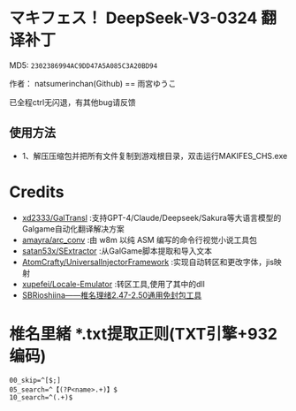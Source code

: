 # マキフェス！ DeepSeek-V3-0324 翻译补丁

MD5: `2302386994AC9DD47A5A085C3A20BD94`

作者： natsumerinchan(Github) == 雨宮ゆうこ

已全程ctrl无闪退，有其他bug请反馈

## 使用方法
- 1、解压压缩包并把所有文件复制到游戏根目录，双击运行MAKIFES_CHS.exe

# Credits

- [xd2333/GalTransl](https://github.com/xd2333/GalTransl.git) :支持GPT-4/Claude/Deepseek/Sakura等大语言模型的Galgame自动化翻译解决方案
- [amayra/arc_conv](https://github.com/amayra/arc_conv.git) :由 w8m 以纯 ASM 编写的命令行视觉小说工具包
- [satan53x/SExtractor](https://github.com/satan53x/SExtractor.git) :从GalGame脚本提取和导入文本
- [AtomCrafty/UniversalInjectorFramework](https://github.com/AtomCrafty/UniversalInjectorFramework.git) :实现自动转区和更改字体，jis映射
- [xupefei/Locale-Emulator](https://github.com/xupefei/Locale-Emulator.git) :转区工具,使用了其中的dll
- [SBRioshiina——椎名理绪2.47-2.50通用免封包工具](https://www.ai2.moe/topic/29468-sbrioshiina%E2%80%94%E2%80%94%E6%A4%8E%E5%90%8D%E7%90%86%E7%BB%AA247-250%E9%80%9A%E7%94%A8%E5%85%8D%E5%B0%81%E5%8C%85%E5%B7%A5%E5%85%B7)

# 椎名里緒 *.txt提取正则(TXT引擎+932编码)
```
00_skip=^[$;]
05_search=^【(?P<name>.+)】$
10_search=^(.+)$
```
